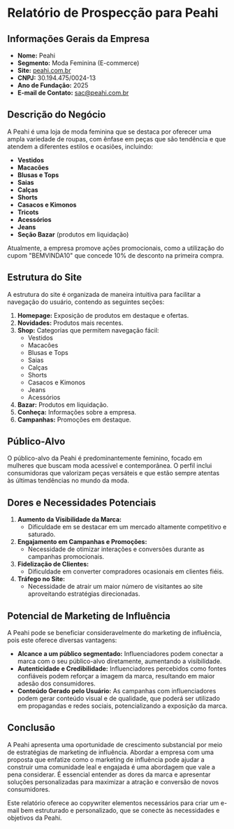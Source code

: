 # Relatório de Prospecção para Peahi

## Informações Gerais da Empresa
- **Nome:** Peahi
- **Segmento:** Moda Feminina (E-commerce)
- **Site:** [peahi.com.br](http://www.peahi.com.br)
- **CNPJ:** 30.194.475/0024-13
- **Ano de Fundação:** 2025
- **E-mail de Contato:** sac@peahi.com.br

## Descrição do Negócio
A Peahi é uma loja de moda feminina que se destaca por oferecer uma ampla variedade de roupas, com ênfase em peças que são tendência e que atendem a diferentes estilos e ocasiões, incluindo:
- **Vestidos**
- **Macacões**
- **Blusas e Tops**
- **Saias**
- **Calças**
- **Shorts**
- **Casacos e Kimonos**
- **Tricots**
- **Acessórios**
- **Jeans**
- **Seção Bazar** (produtos em liquidação)

Atualmente, a empresa promove ações promocionais, como a utilização do cupom "BEMVINDA10" que concede 10% de desconto na primeira compra.

## Estrutura do Site
A estrutura do site é organizada de maneira intuitiva para facilitar a navegação do usuário, contendo as seguintes seções:
1. **Homepage:** Exposição de produtos em destaque e ofertas.
2. **Novidades:** Produtos mais recentes.
3. **Shop:** Categorias que permitem navegação fácil:
   - Vestidos
   - Macacões
   - Blusas e Tops
   - Saias
   - Calças
   - Shorts
   - Casacos e Kimonos
   - Jeans
   - Acessórios
4. **Bazar:** Produtos em liquidação.
5. **Conheça:** Informações sobre a empresa.
6. **Campanhas:** Promoções em destaque.

## Público-Alvo
O público-alvo da Peahi é predominantemente feminino, focado em mulheres que buscam moda acessível e contemporânea. O perfil inclui consumidoras que valorizam peças versáteis e que estão sempre atentas às últimas tendências no mundo da moda.

## Dores e Necessidades Potenciais
1. **Aumento da Visibilidade da Marca:**
   - Dificuldade em se destacar em um mercado altamente competitivo e saturado.
2. **Engajamento em Campanhas e Promoções:**
   - Necessidade de otimizar interações e conversões durante as campanhas promocionais.
3. **Fidelização de Clientes:**
   - Dificuldade em converter compradores ocasionais em clientes fiéis.
4. **Tráfego no Site:**
   - Necessidade de atrair um maior número de visitantes ao site aproveitando estratégias direcionadas.

## Potencial de Marketing de Influência
A Peahi pode se beneficiar consideravelmente do marketing de influência, pois este oferece diversas vantagens:
- **Alcance a um público segmentado:** Influenciadores podem conectar a marca com o seu público-alvo diretamente, aumentando a visibilidade.
- **Autenticidade e Credibilidade:** Influenciadores percebidos como fontes confiáveis podem reforçar a imagem da marca, resultando em maior adesão dos consumidores.
- **Conteúdo Gerado pelo Usuário:** As campanhas com influenciadores podem gerar conteúdo visual e de qualidade, que poderá ser utilizado em propagandas e redes sociais, potencializando a exposição da marca.

## Conclusão
A Peahi apresenta uma oportunidade de crescimento substancial por meio de estratégias de marketing de influência. Abordar a empresa com uma proposta que enfatize como o marketing de influência pode ajudar a construir uma comunidade leal e engajada é uma abordagem que vale a pena considerar. É essencial entender as dores da marca e apresentar soluções personalizadas para maximizar a atração e conversão de novos consumidores.

Este relatório oferece ao copywriter elementos necessários para criar um e-mail bem estruturado e personalizado, que se conecte às necessidades e objetivos da Peahi.